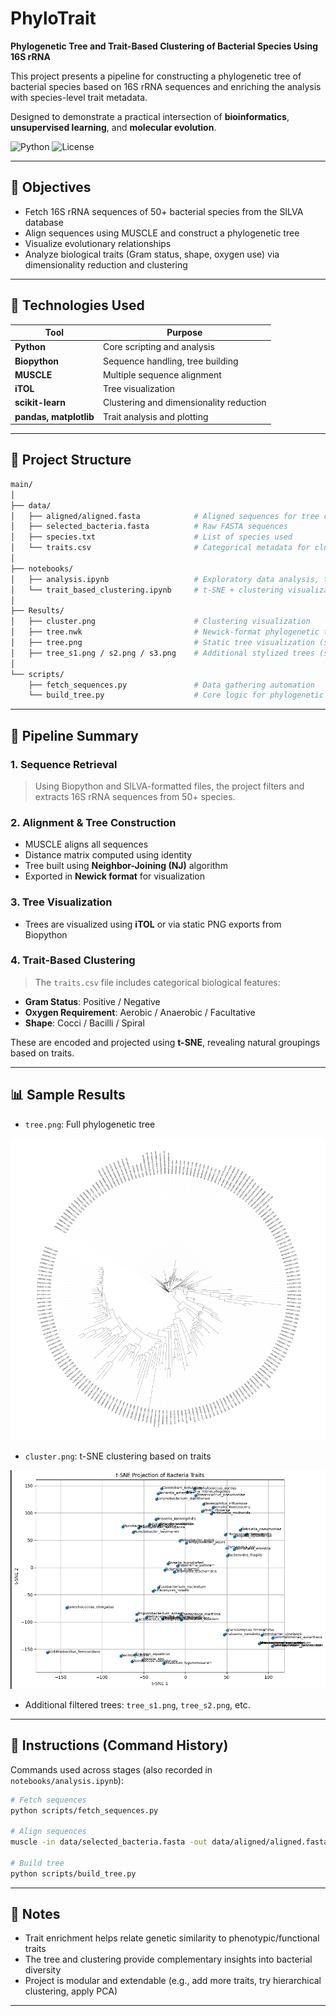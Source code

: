 # PhyloTrait

**Phylogenetic Tree and Trait-Based Clustering of Bacterial Species Using 16S rRNA**

This project presents a pipeline for constructing a phylogenetic tree of bacterial species based on 16S rRNA sequences and enriching the analysis with species-level trait metadata.

Designed to demonstrate a practical intersection of **bioinformatics**, **unsupervised learning**, and **molecular evolution**.


![Python](https://img.shields.io/badge/Python-3.8%2B-blue?logo=python)
![License](https://img.shields.io/badge/License-MIT-green)

---

## 🧬 Objectives

- Fetch 16S rRNA sequences of 50+ bacterial species from the SILVA database
- Align sequences using MUSCLE and construct a phylogenetic tree
- Visualize evolutionary relationships
- Analyze biological traits (Gram status, shape, oxygen use) via dimensionality reduction and clustering

---

## 🧪 Technologies Used

| Tool               | Purpose                             |
|--------------------|-------------------------------------|
| **Python**         | Core scripting and analysis         |
| **Biopython**      | Sequence handling, tree building    |
| **MUSCLE**         | Multiple sequence alignment         |
| **iTOL**           | Tree visualization                  |
| **scikit-learn**   | Clustering and dimensionality reduction |
| **pandas, matplotlib** | Trait analysis and plotting   |

---

## 📁 Project Structure

```bash
main/
│
├── data/
│   ├── aligned/aligned.fasta            # Aligned sequences for tree construction
│   ├── selected_bacteria.fasta          # Raw FASTA sequences
│   ├── species.txt                      # List of species used
│   └── traits.csv                       # Categorical metadata for clustering
│
├── notebooks/
│   ├── analysis.ipynb                   # Exploratory data analysis, tree insight
│   └── trait_based_clustering.ipynb     # t-SNE + clustering visualization
│
├── Results/
│   ├── cluster.png                      # Clustering visualization
│   ├── tree.nwk                         # Newick-format phylogenetic tree
│   ├── tree.png                         # Static tree visualization (screenshot)
│   ├── tree_s1.png / s2.png / s3.png    # Additional stylized trees (screenshot)
│
└── scripts/
    ├── fetch_sequences.py               # Data gathering automation
    └── build_tree.py                    # Core logic for phylogenetic tree building

```


---

## 🚀 Pipeline Summary

### 1. **Sequence Retrieval**
> Using Biopython and SILVA-formatted files, the project filters and extracts 16S rRNA sequences from 50+ species.

### 2. **Alignment & Tree Construction**
- MUSCLE aligns all sequences
- Distance matrix computed using identity
- Tree built using **Neighbor-Joining (NJ)** algorithm  
- Exported in **Newick format** for visualization

### 3. **Tree Visualization**
- Trees are visualized using **iTOL** or via static PNG exports from Biopython

### 4. **Trait-Based Clustering**
> The `traits.csv` file includes categorical biological features:
- **Gram Status**: Positive / Negative
- **Oxygen Requirement**: Aerobic / Anaerobic / Facultative
- **Shape**: Cocci / Bacilli / Spiral

These are encoded and projected using **t-SNE**, revealing natural groupings based on traits.

---

## 📊 Sample Results

- `tree.png`: Full phylogenetic tree
<img src="Results/tree.png" alt="Tree" width="600"/>

- `cluster.png`: t-SNE clustering based on traits
<img src="Results/cluster.png" alt="Cluster" width="600"/>

- Additional filtered trees: `tree_s1.png`, `tree_s2.png`, etc.

---

## 📄 Instructions (Command History)

Commands used across stages (also recorded in `notebooks/analysis.ipynb`):

```bash
# Fetch sequences
python scripts/fetch_sequences.py

# Align sequences
muscle -in data/selected_bacteria.fasta -out data/aligned/aligned.fasta

# Build tree
python scripts/build_tree.py
```

---

## 🧠 Notes

- Trait enrichment helps relate genetic similarity to phenotypic/functional traits
- The tree and clustering provide complementary insights into bacterial diversity
- Project is modular and extendable (e.g., add more traits, try hierarchical clustering, apply PCA)

--- 


